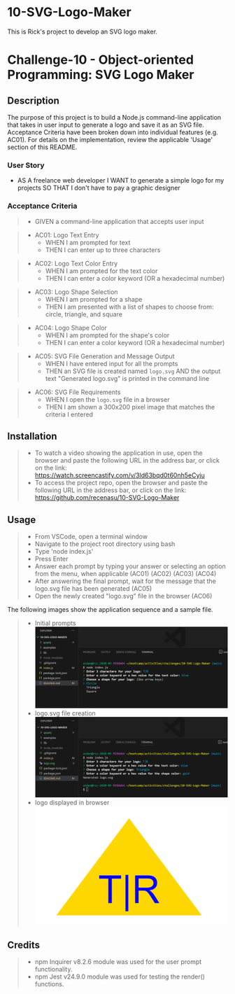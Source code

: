 # 10-SVG-Logo-Maker
This is Rick's project to develop an SVG logo maker.

# Challenge-10 - Object-oriented Programming: SVG Logo Maker

## Description
The purpose of this project is to build a Node.js command-line application that takes in user input to generate a logo and save it as an SVG file. Acceptance Criteria have been broken down into individual features (e.g. AC01). For details on the implementation, review the applicable 'Usage' section of this README.

### User Story

* AS A freelance web developer
I WANT to generate a simple logo for my projects
SO THAT I don't have to pay a graphic designer

### Acceptance Criteria

>* GIVEN a command-line application that accepts user input

>* AC01: Logo Text Entry
>    -	WHEN I am prompted for text
>    -	THEN I can enter up to three characters

>* AC02: Logo Text Color Entry
>    -	WHEN I am prompted for the text color
>    -	THEN I can enter a color keyword (OR a hexadecimal number)

>* AC03: Logo Shape Selection
>    -	WHEN I am prompted for a shape
>    -	THEN I am presented with a list of shapes to choose from: circle, triangle, and square

>* AC04: Logo Shape Color
>    -	WHEN I am prompted for the shape's color
>    -	THEN I can enter a color keyword (OR a hexadecimal number)

>* AC05: SVG File Generation and Message Output 
>    -	WHEN I have entered input for all the prompts
>    -	THEN an SVG file is created named `logo.svg`
AND the output text "Generated logo.svg" is printed in the command line

>* AC06: SVG File Requirements 
>    -	WHEN I open the `logo.svg` file in a browser
>    -	THEN I am shown a 300x200 pixel image that matches the criteria I entered


## Installation

> * To watch a video showing the application in use, open the browser and paste the following URL in the address bar, or click on the link: https://watch.screencastify.com/v/3ld63bqd0t60nh5eCyju
> * To access the project repo, open the browser and paste the following URL in the address bar, or click on the link: https://github.com/recenasu/10-SVG-Logo-Maker

## Usage

> * From VSCode, open a terminal window
> * Navigate to the project root directory using bash
> * Type 'node index.js'
> * Press Enter
> * Answer each prompt by typing your answer or selecting an option from the menu, when applicable (AC01) (AC02) (AC03) (AC04)
> * After answering the final prompt, wait for the message that the logo.svg file has been generated (AC05)
> * Open the newly created "logo.svg" file in the browser (AC06)

The following images show the application sequence and a sample file.

> * Initial prompts
![Exhibit 1](./assets/Screen1.png)
> * logo.svg file creation
![Exhibit 2](./assets/Screen2.png)
> * logo displayed in browser
![Exhibit 3](./assets/Screen3.png)




## Credits

> * npm Inquirer v8.2.6 module was used for the user prompt functionality.
> * npm Jest v24.9.0 module was used for testing the render() functions.

